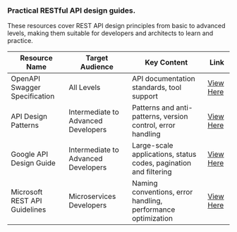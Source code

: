 ### Practical RESTful API design guides.

These resources cover REST API design principles from basic to advanced levels, making them suitable for developers and architects to learn and practice.

| **Resource Name**                      | **Target Audience** | **Key Content**                              | **Link**                                     |
|----------------------------------------|----------------------|-----------------------------------------------|---------------------------------------------|
| OpenAPI Swagger Specification          | All Levels           | API documentation standards, tool support    | [View Here](https://swagger.io/specification/) |
| API Design Patterns                    | Intermediate to Advanced Developers | Patterns and anti-patterns, version control, error handling | [View Here](https://www.manning.com/books/)   |
| Google API Design Guide                | Intermediate to Advanced Developers | Large-scale applications, status codes, pagination and filtering | [View Here](https://cloud.google.com/apis/design) |
| Microsoft REST API Guidelines          | Microservices Developers | Naming conventions, error handling, performance optimization | [View Here](https://github.com/microsoft/api-guidelines) |
